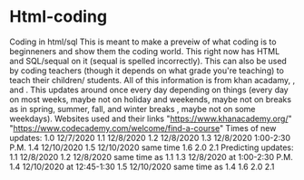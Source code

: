 # Html-coding
Coding in html/sql 
This is meant to make a preveiw of what coding is to beginneners and show them the coding world. This right now has
HTML and SQL/sequal on it (sequal is spelled incorrectly). 
This can also be used by coding teachers (though it depends on what grade you're teaching) to teach their children/
students. All of this information is from khan acadamy, , and . This updates around once every day depending on things
(every day on most weeks, maybe not on holiday and weekends, maybe not on breaks as in spring, summer, fall, and winter breaks
, maybe not on some weekdays). 
Websites used and their links 
"https://www.khanacademy.org/"
"https://www.codecademy.com/welcome/find-a-course"
Times of new updates:
1.0 12/7/2020
1.1 12/8/2020
1.2 12/8/2020
1.3 12/8/2020 1:00-2:30 P.M.
1.4 12/10/2020
1.5 12/10/2020 same time
1.6
2.0
2.1
Predicting updates:
1.1 12/8/2020
1.2 12/8/2020 same time as 1.1
1.3 12/8/2020 at 1:00-2:30 P.M.
1.4 12/10/2020 at 12:45-1:30
1.5 12/10/2020 same time as 1.4
1.6
2.0
2.1
